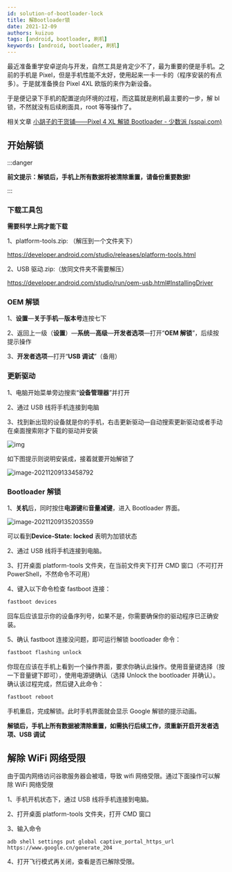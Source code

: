 ```yaml
---
id: solution-of-bootloader-lock
title: 解Bootloader锁
date: 2021-12-09
authors: kuizuo
tags: [android, bootloader, 刷机]
keywords: [android, bootloader, 刷机]
---
```


<!-- truncate -->

最近准备重学安卓逆向与开发，自然工具是肯定少不了，最为重要的便是手机。之前的手机是 Pixel，但是手机性能不太好，使用起来一卡一卡的（程序安装的有点多）。于是就准备换台 Pixel 4XL 欧版的来作为新设备。

于是便记录下手机的配置逆向环境的过程，而这篇就是刷机最主要的一步，解 bl 锁，不然就没有后续刷面具，root 等等操作了。

相关文章 [小胡子的干货铺——Pixel 4 XL 解锁 Bootloader - 少数派 (sspai.com)](https://sspai.com/post/57922)

## 开始解锁

:::danger

**前文提示：解锁后，手机上所有数据将被清除重置，请备份重要数据!**

:::

### 下载工具包

**需要科学上网才能下载**

1、platform-tools.zip: （解压到一个文件夹下）

https://developer.android.com/studio/releases/platform-tools.html

2、USB 驱动.zip:（放同文件夹不需要解压）

https://developer.android.com/studio/run/oem-usb.html#InstallingDriver

### OEM 解锁

1、**设置**—**关于手机**—**版本号**连按七下

2、返回上一级（**设置**）—**系统**—**高级**—**开发者选项**—打开“**OEM 解锁**”，后续按提示操作

3、**开发者选项**—打开“**USB 调试**”（备用）

### 更新驱动

1、电脑开始菜单旁边搜索“**设备管理器**”并打开

2、通过 USB 线将手机连接到电脑

3、找到新出现的设备就是你的手机，右击更新驱动—自动搜索更新驱动或者手动在桌面搜索刚才下载的驱动并安装

![img](https://img.kuizuo.cn/f49f1e5afc077dafab5d74a72965f8ba.png)

如下图提示则说明安装成，接着就要开始解锁了

![image-20211209133458792](https://img.kuizuo.cn/image-20211209133458792.png)

### Bootloader 解锁

1、**关机**后，同时按住**电源键**和**音量减键**，进入 Bootloader 界面。

![image-20211209135203559](https://img.kuizuo.cn/image-20211209135203559.png)

可以看到**Device-State: locked** 表明为加锁状态

2、通过 USB 线将手机连接到电脑。

3、打开桌面 platform-tools 文件夹，在当前文件夹下打开 CMD 窗口（不可打开 PowerShell，不然命令不可用）

4、键入以下命令检查 fastboot 连接：

```sh
fastboot devices
```

回车后应该显示你的设备序列号，如果不是，你需要确保你的驱动程序已正确安装。

5、确认 fastboot 连接没问题，即可运行解锁 bootloader 命令：

```sh
fastboot flashing unlock
```

你现在应该在手机上看到一个操作界面，要求你确认此操作。使用音量键选择（按一下音量键下即可），使用电源键确认（选择 Unlock the bootloader 并确认）。确认该过程完成，然后键入此命令：

```sh
fastboot reboot
```

手机重启，完成解锁。此时手机界面就会显示 Google 解锁的提示动画。

**解锁后，手机上所有数据被清除重置，如需执行后续工作，须重新开启开发者选项、USB 调试**

## 解除 WiFi 网络受限

由于国内网络访问谷歌服务器会被墙，导致 wifi 网络受限。通过下面操作可以解除 WiFi 网络受限

1、手机开机状态下，通过 USB 线将手机连接到电脑。

2、打开桌面 platform-tools 文件夹，打开 CMD 窗口

3、输入命令

```
adb shell settings put global captive_portal_https_url https://www.google.cn/generate_204
```

4、打开飞行模式再关闭，查看是否已解除受限。
